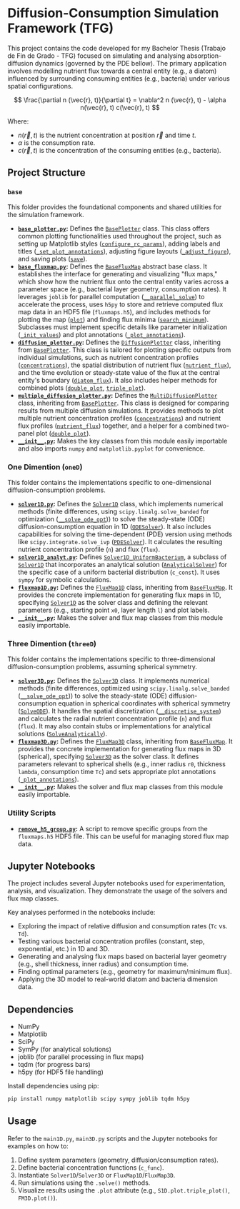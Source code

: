 # Diffusion-Consumption Simulation Framework (TFG)

This project contains the code developed for my Bachelor Thesis (Trabajo de Fin de Grado - TFG) focused on simulating and analysing absorption-diffusion dynamics (governed by the PDE bellow). The primary application involves modelling nutrient flux towards a central entity (e.g., a diatom) influenced by surrounding consuming entities (e.g., bacteria) under various spatial configurations.

$$
    \frac{\partial n (\vec{r}, t)}{\partial t} =
    \nabla^2 n (\vec{r}, t)
    - \alpha n(\vec{r}, t) c(\vec{r}, t)
$$

Where:
-   $n(\vec{r}, t)$ is the nutrient concentration at position $\vec{r}$ and time $t$.
-   $\alpha$ is the consumption rate.
-   $c(\vec{r}, t)$ is the concentration of the consuming entities (e.g., bacteria).


## Project Structure

### `base`

This folder provides the foundational components and shared utilities for the simulation framework.

*   **[`base_plotter.py`](base\base_plotter.py):** Defines the [`BasePlotter`](base\base_plotter.py#L3) class. This class offers common plotting functionalities used throughout the project, such as setting up Matplotlib styles ([`configure_rc_params`](base\base_plotter.py#L7)), adding labels and titles ([`_set_plot_annotations`](base\base_plotter.py#L22)), adjusting figure layouts ([`_adjust_figure`](base\base_plotter.py#L28)), and saving plots ([`save`](base\base_plotter.py#L32)).
*   **[`base_fluxmap.py`](base\\base_fluxmap.py):** Defines the [`BaseFluxMap`](base\\base_fluxmap.py#L10) abstract base class. It establishes the interface for generating and visualizing "flux maps," which show how the nutrient flux onto the central entity varies across a parameter space (e.g., bacterial layer geometry, consumption rates). It leverages `joblib` for parallel computation ([`__parallel_solve`](base\\base_fluxmap.py#L70)) to accelerate the process, uses `h5py` to store and retrieve computed flux map data in an HDF5 file (`fluxmaps.h5`), and includes methods for plotting the map ([`plot`](base\\base_fluxmap.py#L168)) and finding flux minima ([`search_minimum`](base\\base_fluxmap.py#L152)). Subclasses must implement specific details like parameter initialization ([`_init_values`](base\\base_fluxmap.py#L20)) and plot annotations ([`_plot_annotations`](base\\base_fluxmap.py#L33)).
*   **[`diffusion_plotter.py`](base\diffusion_plotter.py):** Defines the [`DiffusionPlotter`](base\diffusion_plotter.py#L7) class, inheriting from [`BasePlotter`](base\base_plotter.py#L3). This class is tailored for plotting specific outputs from individual simulations, such as nutrient concentration profiles ([`concentrations`](base\diffusion_plotter.py#L19)), the spatial distribution of nutrient flux ([`nutrient_flux`](base\diffusion_plotter.py#L41)), and the time evolution or steady-state value of the flux at the central entity's boundary ([`diatom_flux`](base\diffusion_plotter.py#L66)). It also includes helper methods for combined plots ([`double_plot`](base\diffusion_plotter.py#L93), [`triple_plot`](base\diffusion_plotter.py#L100)).
*   **[`multiple_diffusion_plotter.py`](base\multiple_diffusion_plotter.py):** Defines the [`MultiDiffusionPlotter`](base\multiple_diffusion_plotter.py#L8) class, inheriting from [`BasePlotter`](base\base_plotter.py#L3). This class is designed for comparing results from multiple diffusion simulations. It provides methods to plot multiple nutrient concentration profiles ([`concentrations`](base\multiple_diffusion_plotter.py#L15)) and nutrient flux profiles ([`nutrient_flux`](base\multiple_diffusion_plotter.py#L43)) together, and a helper for a combined two-panel plot ([`double_plot`](base\multiple_diffusion_plotter.py#L69)).
*   **[`__init__.py`](base\__init__.py):** Makes the key classes from this module easily importable and also imports `numpy` and `matplotlib.pyplot` for convenience.

### One Dimention (`oneD`)

This folder contains the implementations specific to one-dimensional diffusion-consumption problems.

*   **[`solver1D.py`](oneD\solver1D.py):** Defines the [`Solver1D`](oneD\solver1D.py#L5) class, which implements numerical methods (finite differences, using `scipy.linalg.solve_banded` for optimization ([`__solve_ode_opt`](oneD\solver1D.py#L101))) to solve the steady-state (ODE) diffusion-consumption equation in 1D ([`ODESolver`](oneD\solver1D.py#L51)). It also includes capabilities for solving the time-dependent (PDE) version using methods like `scipy.integrate.solve_ivp` ([`PDESolver`](oneD\solver1D.py#L113)). It calculates the resulting nutrient concentration profile (`n`) and flux (`flux`).
*   **[`solver1D_analyt.py`](oneD\solver1D_analyt.py):** Defines [`Solver1D_UniformBacterium`](oneD\solver1D_analyt.py#L5), a subclass of [`Solver1D`](oneD\solver1D.py#L5) that incorporates an analytical solution ([`AnalyticalSolver`](oneD\solver1D_analyt.py#L19)) for the specific case of a uniform bacterial distribution (`c_const`). It uses `sympy` for symbolic calculations.
*   **[`fluxmap1D.py`](oneD\fluxmap1D.py):** Defines the [`FluxMap1D`](oneD\fluxmap1D.py#L4) class, inheriting from [`BaseFluxMap`](base\base_fluxmap.py#L10). It provides the concrete implementation for generating flux maps in 1D, specifying [`Solver1D`](oneD\solver1D.py#L5) as the solver class and defining the relevant parameters (e.g., starting point `x0`, layer length `l`) and plot labels.
*   **[`__init__.py`](oneD\__init__.py):** Makes the solver and flux map classes from this module easily importable.

### Three Dimention (`threeD`)

This folder contains the implementations specific to three-dimensional diffusion-consumption problems, assuming spherical symmetry.

*   **[`solver3D.py`](threeD\solver3D.py#L5):** Defines the [`Solver3D`](threeD\solver3D.py#L5) class. It implements numerical methods (finite differences, optimized using `scipy.linalg.solve_banded` ([`__solve_ode_opt`](threeD\solver3D.py#L72))) to solve the steady-state (ODE) diffusion-consumption equation in spherical coordinates with spherical symmetry ([`SolveODE`](threeD\solver3D.py#L37)). It handles the spatial discretization ([`__discretise_system`](threeD\solver3D.py#L27)) and calculates the radial nutrient concentration profile (`n`) and flux (`flux`). It may also contain stubs or implementations for analytical solutions ([`SolveAnalytically`](threeD\solver3D.py#L108)).
*   **[`fluxmap3D.py`](threeD\fluxmap3D.py):** Defines the [`FluxMap3D`](threeD\fluxmap3D.py#L41) class, inheriting from [`BaseFluxMap`](base\base_fluxmap.py#L10). It provides the concrete implementation for generating flux maps in 3D (spherical), specifying [`Solver3D`](threeD\solver3D.py#L5) as the solver class. It defines parameters relevant to spherical shells (e.g., inner radius `r0`, thickness `lambda`, consumption time `Tc`) and sets appropriate plot annotations ([`_plot_annotations`](threeD\fluxmap3D.py#L43)).
*   **[`__init__.py`](threeD\\__init__.py):** Makes the solver and flux map classes from this module easily importable.

### Utility Scripts
*   **[`remove_h5_group.py`](remove_h5_group.py):** A script to remove specific groups from the `fluxmaps.h5` HDF5 file. This can be useful for managing stored flux map data.

## Jupyter Notebooks

The project includes several Jupyter notebooks used for experimentation, analysis, and visualization. They demonstrate the usage of the solvers and flux map classes.

Key analyses performed in the notebooks include:

*   Exploring the impact of relative diffusion and consumption rates (`Tc` vs. `Td`).
*   Testing various bacterial concentration profiles (constant, step, exponential, etc.) in 1D and 3D.
*   Generating and analysing flux maps based on bacterial layer geometry (e.g., shell thickness, inner radius) and consumption time.
*   Finding optimal parameters (e.g., geometry for maximum/minimum flux).
*   Applying the 3D model to real-world diatom and bacteria dimension data.

## Dependencies

*   NumPy
*   Matplotlib
*   SciPy
*   SymPy (for analytical solutions)
*   joblib (for parallel processing in flux maps)
*   tqdm (for progress bars)
*   h5py (for HDF5 file handling)

Install dependencies using pip:
```bash
pip install numpy matplotlib scipy sympy joblib tqdm h5py
```

## Usage

Refer to the `main1D.py`, `main3D.py` scripts and the Jupyter notebooks for examples on how to:

1.  Define system parameters (geometry, diffusion/consumption rates).
2.  Define bacterial concentration functions (`c_func`).
3.  Instantiate `Solver1D`/`Solver3D` or `FluxMap1D`/`FluxMap3D`.
4.  Run simulations using the `.solve()` methods.
5.  Visualize results using the `.plot` attribute (e.g., `S1D.plot.triple_plot()`, `FM3D.plot()`).
